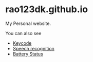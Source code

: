 # rao123dk.github.io
My Personal website.

You can also see 
* [Keycode](rao123dk.github.io/keycode)
* [Speech recognition](rao123dk.github.io/speech)
* [Battery Status](rao123dk.github.io/battery)

